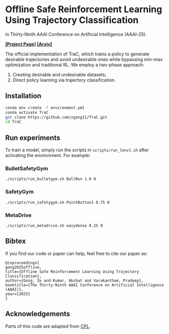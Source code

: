 # Offline Safe Reinforcement Learning Using Trajectory Classification
in Thirty-Ninth AAAI Conference on Artificial Intelligence (AAAI-25).

[**[Project Page]**](https://trac.github.io) [**[Arxiv]**](https://arxiv.org/abs/2412.15429)

The official implementation of TraC, which trains a policy to generate desirable trajectories and avoid undesirable ones while bypassing min-max optimization and traditional RL. We employ a two-phase approach:

1. Creating desirable and undesirable datasets;
2. Direct policy learning via trajectory classification.


## Installation
``` Bash
conda env create -f environment.yml
conda activate TraC
git clone https://github.com/zgong11/TraC.git
cd TraC
```

## Run experiments

To train a model, simply run the scripts in `scripts/run_[env].sh` after activating the environment. For example:

### BulletSafetyGym
```
./scripts/run_bulletgym.sh BallRun 1.0 0
```

### SafetyGym
```
./scripts/run_safetygym.sh PointButton1 0.75 0
```

### MetaDrive
```
./scripts/run_metadrive.sh easydense 0.25 0
```


## Bibtex

If you find our code or paper can help, feel free to cite our paper as:
```
@inproceedings{
gong2025offline,
title={Offline Safe Reinforcement Learning Using Trajectory Classification},
author={Gong, Ze and Kumar, Akshat and Varakantham, Pradeep},
booktitle={The Thirty-Ninth AAAI Conference on Artificial Intelligence (AAAI)},
year={2025}
}
```


## Acknowledgements

Parts of this code are adapted from [CPL](https://github.com/jhejna/cpl).